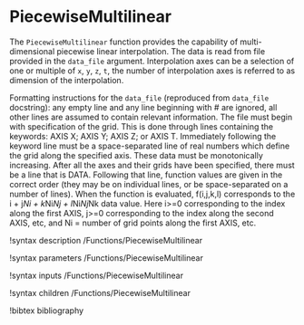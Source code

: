 # PiecewiseMultilinear

The `PiecewiseMultilinear` function provides the capability of multi-dimensional
piecewise linear interpolation. The data is read from file provided in the
`data_file` argument. Interpolation axes can be a selection of one or multiple of
`x`, `y`, `z`, `t`, the number of interpolation axes is referred to as dimension
of the interpolation.

Formatting instructions for the `data_file` (reproduced from `data_file` docstring):
any empty line and any line
beginning with # are ignored, all other lines are assumed to contain relevant information.
The file must begin with specification of the grid.  This is done through lines containing
the keywords: AXIS X; AXIS Y; AXIS Z; or AXIS T.  Immediately following the keyword line
must be a space-separated line of real numbers which define the grid along the specified
axis.  These data must be monotonically increasing.  After all the axes and their grids
have been specified, there must be a line that is DATA.  Following that line, function
values are given in the correct order (they may be on individual lines, or be
space-separated on a number of lines).  When the function is evaluated, f(i,j,k,l)
corresponds to the i + j*Ni + k*Ni*Nj + l*Ni*Nj*Nk data value.  Here i>=0 corresponding to
the index along the first AXIS, j>=0 corresponding to the index along the second AXIS, etc,
and Ni = number of grid points along the first AXIS, etc.

!syntax description /Functions/PiecewiseMultilinear

!syntax parameters /Functions/PiecewiseMultilinear

!syntax inputs /Functions/PiecewiseMultilinear

!syntax children /Functions/PiecewiseMultilinear

!bibtex bibliography
